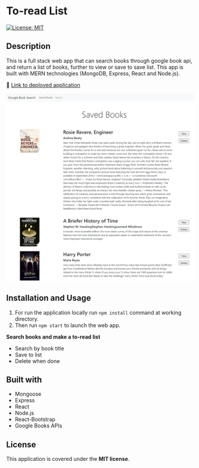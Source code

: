 # To-read List

[![License: MIT](https://img.shields.io/badge/License-MIT-yellow.svg)](https://opensource.org/licenses/MIT)

## Description

This is a full stack web app that can search books through google book api, and return a list of books, further to view or save to save list. This app is built with MERN technologies (MongoDB, Express, React and Node.js).

:link: [Link to deployed application](https://to-read-list.herokuapp.com/)

![application preview](./client/src/utils/preview.png)

## Installation and Usage

1. For run the application locally run `npm install` command at working directory.
2. Then run `npm start` to launch the web app.

**Search books and make a to-read list**

- Search by book title
- Save to list
- Delete when done

## Built with

- Mongoose
- Express
- React
- Node.js
- React-Bootstrap
- Google Books APIs

## License

This application is covered under the **MIT license**.
